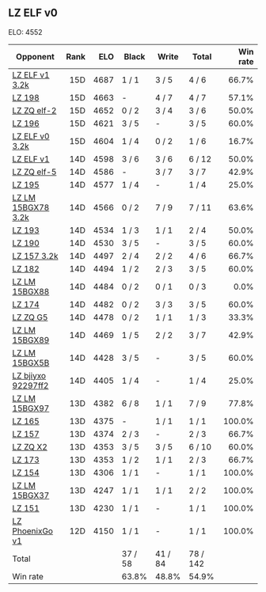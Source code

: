 ## LZ ELF v0 ##

ELO: 4552

Opponent | Rank | ELO | Black | Write | Total | Win rate
---------|-----:|----:|-------|-------|-------|-------:
[LZ ELF v1 3.2k](LZ%20ELF%20v1%203.2k.md) | 15D | 4687 | 1 / 1 | 3 / 5 | 4 / 6 | 66.7%
[LZ 198](LZ%20198.md) | 15D | 4663 | - | 4 / 7 | 4 / 7 | 57.1%
[LZ ZQ elf-2](LZ%20ZQ%20elf-2.md) | 15D | 4652 | 0 / 2 | 3 / 4 | 3 / 6 | 50.0%
[LZ 196](LZ%20196.md) | 15D | 4621 | 3 / 5 | - | 3 / 5 | 60.0%
[LZ ELF v0 3.2k](LZ%20ELF%20v0%203.2k.md) | 15D | 4604 | 1 / 4 | 0 / 2 | 1 / 6 | 16.7%
[LZ ELF v1](LZ%20ELF%20v1.md) | 14D | 4598 | 3 / 6 | 3 / 6 | 6 / 12 | 50.0%
[LZ ZQ elf-5](LZ%20ZQ%20elf-5.md) | 14D | 4586 | - | 3 / 7 | 3 / 7 | 42.9%
[LZ 195](LZ%20195.md) | 14D | 4577 | 1 / 4 | - | 1 / 4 | 25.0%
[LZ LM 15BGX78 3.2k](LZ%20LM%2015BGX78%203.2k.md) | 14D | 4566 | 0 / 2 | 7 / 9 | 7 / 11 | 63.6%
[LZ 193](LZ%20193.md) | 14D | 4534 | 1 / 3 | 1 / 1 | 2 / 4 | 50.0%
[LZ 190](LZ%20190.md) | 14D | 4530 | 3 / 5 | - | 3 / 5 | 60.0%
[LZ 157 3.2k](LZ%20157%203.2k.md) | 14D | 4497 | 2 / 4 | 2 / 2 | 4 / 6 | 66.7%
[LZ 182](LZ%20182.md) | 14D | 4494 | 1 / 2 | 2 / 3 | 3 / 5 | 60.0%
[LZ LM 15BGX88](LZ%20LM%2015BGX88.md) | 14D | 4484 | 0 / 2 | 0 / 1 | 0 / 3 | 0.0%
[LZ 174](LZ%20174.md) | 14D | 4482 | 0 / 2 | 3 / 3 | 3 / 5 | 60.0%
[LZ ZQ G5](LZ%20ZQ%20G5.md) | 14D | 4478 | 0 / 2 | 1 / 1 | 1 / 3 | 33.3%
[LZ LM 15BGX89](LZ%20LM%2015BGX89.md) | 14D | 4469 | 1 / 5 | 2 / 2 | 3 / 7 | 42.9%
[LZ LM 15BGX5B](LZ%20LM%2015BGX5B.md) | 14D | 4428 | 3 / 5 | - | 3 / 5 | 60.0%
[LZ bjiyxo 92297ff2](LZ%20bjiyxo%2092297ff2.md) | 14D | 4405 | 1 / 4 | - | 1 / 4 | 25.0%
[LZ LM 15BGX97](LZ%20LM%2015BGX97.md) | 13D | 4382 | 6 / 8 | 1 / 1 | 7 / 9 | 77.8%
[LZ 165](LZ%20165.md) | 13D | 4375 | - | 1 / 1 | 1 / 1 | 100.0%
[LZ 157](LZ%20157.md) | 13D | 4374 | 2 / 3 | - | 2 / 3 | 66.7%
[LZ ZQ X2](LZ%20ZQ%20X2.md) | 13D | 4353 | 3 / 5 | 3 / 5 | 6 / 10 | 60.0%
[LZ 173](LZ%20173.md) | 13D | 4353 | 1 / 2 | 1 / 1 | 2 / 3 | 66.7%
[LZ 154](LZ%20154.md) | 13D | 4306 | 1 / 1 | - | 1 / 1 | 100.0%
[LZ LM 15BGX37](LZ%20LM%2015BGX37.md) | 13D | 4247 | 1 / 1 | 1 / 1 | 2 / 2 | 100.0%
[LZ 151](LZ%20151.md) | 13D | 4230 | 1 / 1 | - | 1 / 1 | 100.0%
[LZ PhoenixGo v1](LZ%20PhoenixGo%20v1.md) | 12D | 4150 | 1 / 1 | - | 1 / 1 | 100.0%
Total | | | 37 / 58 | 41 / 84 | 78 / 142 | 
Win rate| | | 63.8% | 48.8% | 54.9% | 
